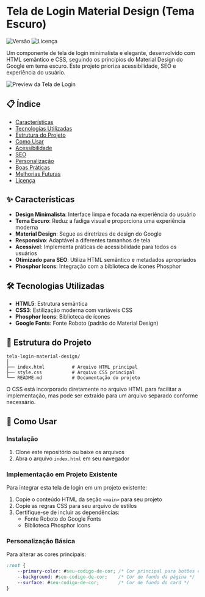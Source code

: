 # Tela de Login Material Design (Tema Escuro)

![Versão](https://img.shields.io/badge/versão-1.0.0-blue.svg)
![Licença](https://img.shields.io/badge/licença-MIT-green.svg)

Um componente de tela de login minimalista e elegante, desenvolvido com HTML semântico e CSS, seguindo os princípios do Material Design do Google em tema escuro. Este projeto prioriza acessibilidade, SEO e experiência do usuário.

![Preview da Tela de Login](https://via.placeholder.com/800x450/1e1e1e/bb86fc?text=Tela+de+Login+Material+Design)

## 📋 Índice

- [Características](#características)
- [Tecnologias Utilizadas](#tecnologias-utilizadas)
- [Estrutura do Projeto](#estrutura-do-projeto)
- [Como Usar](#como-usar)
- [Acessibilidade](#acessibilidade)
- [SEO](#seo)
- [Personalização](#personalização)
- [Boas Práticas](#boas-práticas)
- [Melhorias Futuras](#melhorias-futuras)
- [Licença](#licença)

## ✨ Características

- **Design Minimalista**: Interface limpa e focada na experiência do usuário
- **Tema Escuro**: Reduz a fadiga visual e proporciona uma experiência moderna
- **Material Design**: Segue as diretrizes de design do Google
- **Responsivo**: Adaptável a diferentes tamanhos de tela
- **Acessível**: Implementa práticas de acessibilidade para todos os usuários
- **Otimizado para SEO**: Utiliza HTML semântico e metadados apropriados
- **Phosphor Icons**: Integração com a biblioteca de ícones Phosphor

## 🛠️ Tecnologias Utilizadas

- **HTML5**: Estrutura semântica
- **CSS3**: Estilização moderna com variáveis CSS
- **Phosphor Icons**: Biblioteca de ícones
- **Google Fonts**: Fonte Roboto (padrão do Material Design)

## 📁 Estrutura do Projeto

```
tela-login-material-design/
│
├── index.html          # Arquivo HTML principal
├── style.css           # Arquivo CSS principal
└── README.md           # Documentação do projeto
```

O CSS está incorporado diretamente no arquivo HTML para facilitar a implementação, mas pode ser extraído para um arquivo separado conforme necessário.

## 🚀 Como Usar

### Instalação

1. Clone este repositório ou baixe os arquivos
2. Abra o arquivo `index.html` em seu navegador

### Implementação em Projeto Existente

Para integrar esta tela de login em um projeto existente:

1. Copie o conteúdo HTML da seção `<main>` para seu projeto
2. Copie as regras CSS para seu arquivo de estilos
3. Certifique-se de incluir as dependências:
   - Fonte Roboto do Google Fonts
   - Biblioteca Phosphor Icons

### Personalização Básica

Para alterar as cores principais:

```css
:root {
    --primary-color: #seu-codigo-de-cor; /* Cor principal para botões e links */
    --background: #seu-codigo-de-cor;    /* Cor de fundo da página */
    --surface: #seu-codigo-de-cor;       /* Cor de fundo do card */
}
